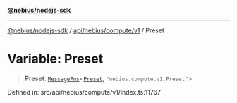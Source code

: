 [**@nebius/nodejs-sdk**](../../../../../README.md)

***

[@nebius/nodejs-sdk](../../../../../README.md) / [api/nebius/compute/v1](../README.md) / Preset

# Variable: Preset

> **Preset**: [`MessageFns`](../../../../../runtime/protos/core/interfaces/MessageFns.md)\<[`Preset`](../interfaces/Preset.md), `"nebius.compute.v1.Preset"`\>

Defined in: src/api/nebius/compute/v1/index.ts:11767
